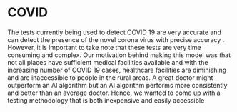 # COVID

The tests currently being used to detect COVID 19 are very
accurate and can detect the presence of the novel corona
virus with precise accuracy . However, it is important to take
note that these tests are very time consuming and complex.
Our motivation behind making this model was that not all
places have sufficient medical facilities available and with the
increasing number of COVID 19 cases, healthcare facilities are
diminishing and are inaccessible to people in the rural areas.
A great doctor might outperform an AI algorithm but an AI
algorithm performs more consistently and better than an
average doctor. Hence, we wanted to come up with a testing
methodology that is both inexpensive and easily accessible
